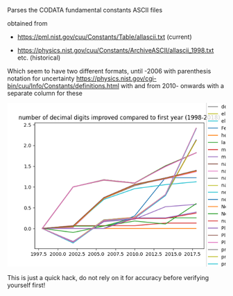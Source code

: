 Parses the CODATA fundamental constants ASCII files

obtained from 

- https://pml.nist.gov/cuu/Constants/Table/allascii.txt (current)

- https://physics.nist.gov/cuu/Constants/ArchiveASCII/allascii_1998.txt etc. (historical)

Which seem to have two different formats, until -2006 with parenthesis notation for uncertainty https://physics.nist.gov/cgi-bin/cuu/Info/Constants/definitions.html with and from 2010- onwards with a separate column for these

![plot](plot.png)

This is just a quick hack, do not rely on it for accuracy before verifying yourself first!
